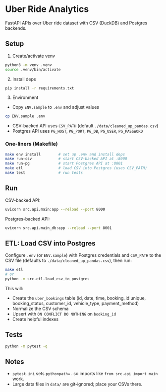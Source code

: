 # Uber Ride Analytics

FastAPI APIs over Uber ride dataset with CSV (DuckDB) and Postgres backends.

## Setup

1) Create/activate venv
```bash
python3 -m venv .venv
source .venv/bin/activate
```

2) Install deps
```bash
pip install -r requirements.txt
```

3) Environment
- Copy `ENV.sample` to `.env` and adjust values
```bash
cp ENV.sample .env
```
- CSV-backed API uses `CSV_PATH` (default `./data/cleaned_up_pandas.csv`)
- Postgres API uses `PG_HOST`, `PG_PORT`, `PG_DB`, `PG_USER`, `PG_PASSWORD`

### One-liners (Makefile)
```bash
make env install        # set up .env and install deps
make run-csv            # start CSV-backed API at :8000
make run-pg             # start Postgres API at :8001
make etl                # load CSV into Postgres (uses CSV_PATH)
make test               # run tests
```

## Run

CSV-backed API:
```bash
uvicorn src.api.main:app --reload --port 8000
```

Postgres-backed API:
```bash
uvicorn src.api.main_db:app --reload --port 8001
```

## ETL: Load CSV into Postgres

Configure `.env` (or `ENV.sample`) with Postgres credentials and `CSV_PATH` to the CSV file (defaults to `./data/cleaned_up_pandas.csv`), then run:

```bash
make etl
# or
python -m src.etl.load_csv_to_postgres
```

This will:
- Create the `uber_bookings` table (id, date, time, booking_id unique, booking_status, customer_id, vehicle_type, payment_method)
- Normalize the CSV schema
- Upsert with `ON CONFLICT DO NOTHING` on `booking_id`
- Create helpful indexes

## Tests
```bash
python -m pytest -q
```

## Notes
- `pytest.ini` sets `pythonpath=.` so imports like `from src.api import main` work.
- Large data files in `data/` are git-ignored; place your CSVs there.
